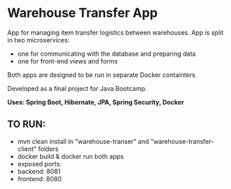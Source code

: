 # Warehouse Transfer App

App for managing item transfer logistics between warehouses. App is split in two microservices:
  - one for communicating with the database and preparing data
  - one for front-end views and forms
 
Both apps are designed to be run in separate Docker containters.

Developed as a final project for Java Bootcamp. 

**Uses: Spring Boot, Hibernate, JPA, Spring Security, Docker**

## **TO RUN**:
 - mvn clean install in "warehouse-transer" and "warehouse-transfer-client" folders
 - docker build & docker run both apps
 - exposed ports: 
  - backend: 8081
  - frontend: 8080
